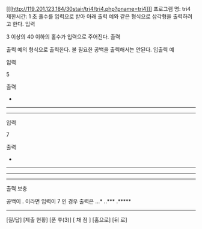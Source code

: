 [[[http://119.201.123.184/30stair/tri4/tri4.php?pname=tri4]]]
프로그램 명: tri4
제한시간: 1 초
홀수를 입력으로 받아 아래 출력 예와 같은 형식으로 삼각형을 출력하려고 한다.
입력

3 이상의 40 이하의 홀수가 입력으로 주어진다.
출력

출력 예의 형식으로 출력한다. 불 필요한 공백을 출력해서는 안된다.
입출력 예

입력

5

출력

  *
 ***
*****

입력

7

출력

   *
  ***
 *****
*******
출력 보충

공백이 . 이라면 입력이 7 인 경우 출력은
...*
..***
.*****
*******
[질/답] [제출 현황] [푼 후(3)]
[ 채 점 ] [홈으로]  [뒤 로]